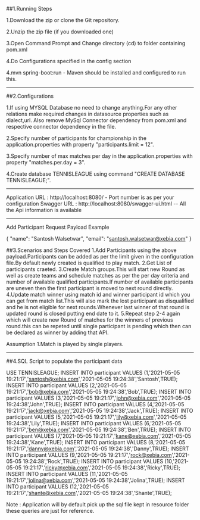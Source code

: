 ##1.Running Steps

1.Download the zip or clone the Git repository.

2.Unzip the zip file (if you downloaded one)

3.Open Command Prompt and Change directory (cd) to folder containing pom.xml

4.Do Configurations specified in the config section

4.mvn spring-boot:run  - Maven should be installed and configured to run this.

-----------------------------------------------------------------------------------------------------------------------------------------------------

##2.Configurations

1.If using MYSQL Database no need to change anything.For any other relations make required changes in datasource properties such as dialect,url.
Also remove MySql Connector dependency from pom.xml and respective connector dependency in the file.

2.Specify number of participants for championship in the application.properties with property "participants.limit = 12".

3.Specify number of max matches per day in the application.properties with property "matches.per.day = 3".

4.Create database TENNISLEAGUE using command "CREATE DATABASE TENNISLEAGUE;".

------------------------------------------------------------------------------------------------------------------------------------------------------

Application URL : http://localhost:8080/ - Port number is as per your configuration
Swagger URL : http://localhost:8080/swagger-ui.html  -- All the Api information is available

------------------------------------------------------------------------------------------------------------------------------------------------------

Add Participant Request Payload Example

{
    "name": "Santosh Walsetwar",
    "email": "santosh.walsetwar@xebia.com"
}

##3.Scenarios and Steps Covered
1.Add Participants using the above payload.Participants can be added as per the limit given in the configuration file.By default newly created is qualified to play match.
2.Get List of participants craeted.
3.Create Match groups.This will start new Round as well as create teams and schedule matches as per the per day criteria and number of available qualified participants.If number of available participants are uneven then the first participant is moved to next round directly. 
4.Update match winner using match id and winner participant id which you can get from match list.This will also mark the lost participant as disqualified and he is not eligible for next rounds.Whenever last winner of that round is updated round is closed putting end date to it.
5.Repeat step 2-4 again which will create new Round of matches for the winners of previous round.this can be repeted until single participant is pending which then can be declared as winner by adding that API.

Assumption
1.Match is played by single players.

------------------------------------------------------------------------------------------------------------------------------------------------------------

##4.SQL Script to populate the participant data

USE TENNISLEAGUE;
INSERT INTO participant VALUES (1,'2021-05-05 19:21:17','santosh@xebia.com','2021-05-05 19:24:38','Santosh',TRUE);
INSERT INTO participant VALUES (2,'2021-05-05 19:21:17','bob@xebia.com','2021-05-05 19:24:38','Bob',TRUE);
INSERT INTO participant VALUES (3,'2021-05-05 19:21:17','john@xebia.com','2021-05-05 19:24:38','John',TRUE);
INSERT INTO participant VALUES (4,'2021-05-05 19:21:17','jack@xebia.com','2021-05-05 19:24:38','Jack',TRUE);
INSERT INTO participant VALUES (5,'2021-05-05 19:21:17','lily@xebia.com','2021-05-05 19:24:38','Lily',TRUE);
INSERT INTO participant VALUES (6,'2021-05-05 19:21:17','ben@xebia.com','2021-05-05 19:24:38','Ben',TRUE);
INSERT INTO participant VALUES (7,'2021-05-05 19:21:17','kane@xebia.com','2021-05-05 19:24:38','Kane',TRUE);
INSERT INTO participant VALUES (8,'2021-05-05 19:21:17','danny@xebia.com','2021-05-05 19:24:38','Danny',TRUE);
INSERT INTO participant VALUES (9,'2021-05-05 19:21:17','rock@xebia.com','2021-05-05 19:24:38','Rock',TRUE);
INSERT INTO participant VALUES (10,'2021-05-05 19:21:17','ricky@xebia.com','2021-05-05 19:24:38','Ricky',TRUE);
INSERT INTO participant VALUES (11,'2021-05-05 19:21:17','jolina@xebia.com','2021-05-05 19:24:38','Jolina',TRUE);
INSERT INTO participant VALUES (12,'2021-05-05 19:21:17','shante@xebia.com','2021-05-05 19:24:38','Shante',TRUE);

Note : Application will by default pick up the sql file kept in resource folder these queries are just for reference.